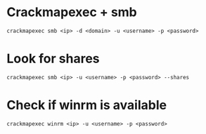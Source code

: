 # Crackmapexec + smb

```
crackmapexec smb <ip> -d <domain> -u <username> -p <password>
```

# Look for shares

```
crackmapexec smb <ip> -u <username> -p <password> --shares
```

# Check if winrm is available

```
crackmapexec winrm <ip> -u <username> -p <password>
```
